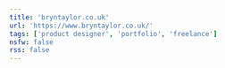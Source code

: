 ```yaml
---
title: 'bryntaylor.co.uk'
url: 'https://www.bryntaylor.co.uk/'
tags: ['product designer', 'portfolio', 'freelance']
nsfw: false
rss: false
---
```

